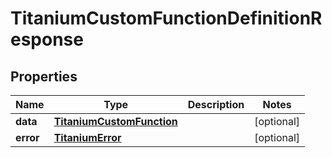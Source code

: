 

# TitaniumCustomFunctionDefinitionResponse


## Properties

| Name | Type | Description | Notes |
|------------ | ------------- | ------------- | -------------|
|**data** | [**TitaniumCustomFunction**](TitaniumCustomFunction.md) |  |  [optional] |
|**error** | [**TitaniumError**](TitaniumError.md) |  |  [optional] |



